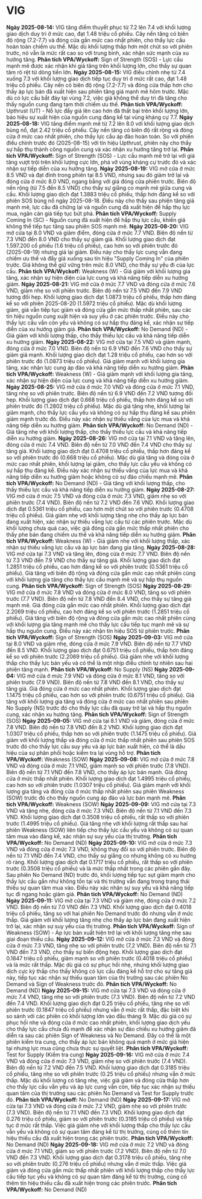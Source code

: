# VIG

**Ngày 2025-08-14:** VIG tăng điểm thuyết phục từ 7.2 lên 7.4 với khối lượng giao dịch duy trì ở mức cao, đạt 1.48 triệu cổ phiếu. Cây nến tăng có biên độ rộng (7.2-7.7) và đóng cửa gần mức cao nhất phiên, cho thấy lực cầu hoàn toàn chiếm ưu thế. Mặc dù khối lượng thấp hơn một chút so với phiên trước, nó vẫn là mức rất cao so với trung bình, xác nhận sức mạnh của xu hướng tăng. **Phân tích VPA/Wyckoff:** Sign of Strength (SOS) - Lực cầu mạnh mẽ được xác nhận khi giá tăng trên khối lượng lớn, cho thấy sự quan tâm rõ rệt từ dòng tiền lớn.
**Ngày 2025-08-15:** VIG điều chỉnh nhẹ từ 7.4 xuống 7.3 với khối lượng giao dịch tiếp tục duy trì ở mức rất cao, đạt 1.48 triệu cổ phiếu. Cây nến có biên độ rộng (7.2-7.7) và đóng cửa thấp hơn cho thấy áp lực bán đã xuất hiện sau phiên tăng giá mạnh mẽ hôm trước. Mặc dù có lực cầu bắt đáy tại vùng 7.2, việc giá không thể duy trì đà tăng cho thấy nguồn cung đang tạm thời chiếm ưu thế. **Phân tích VPA/Wyckoff:** Upthrust (UT) - Nỗ lực đẩy giá lên cao hơn đã thất bại trên khối lượng lớn, báo hiệu sự xuất hiện của nguồn cung đáng kể tại vùng kháng cự 7.7.
**Ngày 2025-08-18:** VIG tăng điểm mạnh mẽ từ 7.2 lên 8.0 với khối lượng giao dịch bùng nổ, đạt 2.42 triệu cổ phiếu. Cây nến tăng có biên độ rất rộng và đóng cửa ở mức cao nhất phiên, cho thấy lực cầu áp đảo hoàn toàn. So với phiên điều chỉnh trước đó (2025-08-15) với tín hiệu Upthrust, phiên này cho thấy sự hấp thụ thành công nguồn cung và xác nhận xu hướng tăng trở lại. **Phân tích VPA/Wyckoff:** Sign of Strength (SOS) - Lực cầu mạnh mẽ trở lại với giá tăng vượt trội trên khối lượng cực lớn, phá vỡ vùng kháng cự trước đó và xác nhận sự tiếp diễn của xu hướng tăng.
**Ngày 2025-08-19:** VIG mở cửa ở mức 8.5 VND và đạt đỉnh trong phiên tại 8.5 VND, nhưng sau đó giảm trở lại và đóng cửa ở mức 8.0 VND, ngang bằng với giá đóng cửa phiên trước. Biên độ nến rộng (từ 7.5 đến 8.5 VND) cho thấy sự giằng co mạnh mẽ giữa cung và cầu. Khối lượng giao dịch đạt 1.3883 triệu cổ phiếu, thấp hơn đáng kể so với phiên SOS bùng nổ ngày 2025-08-18. Điều này cho thấy sau phiên tăng giá mạnh mẽ, lực cầu đã chững lại và nguồn cung đã xuất hiện để hấp thụ lực mua, ngăn cản giá tiếp tục bứt phá. **Phân tích VPA/Wyckoff:** Supply Coming In (SC) - Nguồn cung đã xuất hiện để hấp thụ lực cầu, khiến giá không thể tiếp tục tăng sau phiên SOS mạnh mẽ.
**Ngày 2025-08-20:** VIG mở cửa tại 8.0 VND và giảm điểm, đóng cửa ở mức 7.7 VND. Biên độ nến từ 7.3 VND đến 8.0 VND cho thấy sự giảm giá. Khối lượng giao dịch đạt 1.597.200 cổ phiếu (1.6 triệu cổ phiếu), cao hơn so với phiên trước đó (2025-08-19) nhưng giá lại giảm. Điều này cho thấy lực cung vẫn đang chiếm ưu thế và đẩy giá xuống sau tín hiệu "Supply Coming In" của phiên trước. Giá không thể giữ vững trên mức 8.0 VND, cho thấy sự yếu đi của lực cầu. **Phân tích VPA/Wyckoff:** Weakness (W) - Giá giảm với khối lượng gia tăng, xác nhận sự hiện diện của lực cung và khả năng tiếp diễn xu hướng giảm.
**Ngày 2025-08-21:** VIG mở cửa ở mức 7.7 VND và đóng cửa ở mức 7.6 VND, giảm nhẹ so với phiên trước. Biên độ nến từ 7.5 VND đến 7.9 VND tương đối hẹp. Khối lượng giao dịch đạt 1.0873 triệu cổ phiếu, thấp hơn đáng kể so với phiên 2025-08-20 (1.5972 triệu cổ phiếu). Mặc dù khối lượng giảm, giá vẫn tiếp tục giảm và đóng cửa gần mức thấp nhất phiên, sau các tín hiệu nguồn cung xuất hiện và suy yếu ở các phiên trước. Điều này cho thấy lực cầu vẫn còn yếu và không có sự hấp thụ đáng kể, xác nhận sự tiếp diễn của xu hướng giảm giá. **Phân tích VPA/Wyckoff:** No Demand (ND) - Giá giảm với khối lượng thấp, cho thấy thiếu lực cầu và khả năng tiếp diễn xu hướng giảm.
**Ngày 2025-08-22:** VIG mở cửa tại 7.5 VND và giảm mạnh, đóng cửa ở mức 7.0 VND. Biên độ nến từ 6.9 VND đến 7.6 VND cho thấy sự giảm giá mạnh. Khối lượng giao dịch đạt 1.28 triệu cổ phiếu, cao hơn so với phiên trước đó (1.0873 triệu cổ phiếu). Giá giảm mạnh với khối lượng gia tăng, xác nhận lực cung áp đảo và khả năng tiếp diễn xu hướng giảm. **Phân tích VPA/Wyckoff:** Weakness (W) - Giá giảm mạnh với khối lượng gia tăng, xác nhận sự hiện diện của lực cung và khả năng tiếp diễn xu hướng giảm.
**Ngày 2025-08-25:** VIG mở cửa ở mức 7.0 VND và đóng cửa ở mức 7.1 VND, tăng nhẹ so với phiên trước. Biên độ nến từ 6.9 VND đến 7.2 VND tương đối hẹp. Khối lượng giao dịch đạt 0.668 triệu cổ phiếu, thấp hơn đáng kể so với phiên trước đó (1.2802 triệu cổ phiếu). Mặc dù giá tăng nhẹ, khối lượng lại giảm mạnh, cho thấy lực cầu yếu và không có sự hấp thụ đáng kể sau phiên giảm mạnh trước đó. Điều này xác nhận sự thiếu vắng của lực mua và khả năng tiếp diễn xu hướng giảm. **Phân tích VPA/Wyckoff:** No Demand (ND) - Giá tăng nhẹ với khối lượng thấp, cho thấy thiếu lực cầu và khả năng tiếp diễn xu hướng giảm.
**Ngày 2025-08-26:** VIG mở cửa tại 7.1 VND và tăng lên, đóng cửa ở mức 7.4 VND. Biên độ nến từ 7.0 VND đến 7.4 VND cho thấy sự tăng giá. Khối lượng giao dịch đạt 0.4708 triệu cổ phiếu, thấp hơn đáng kể so với phiên trước đó (0.668 triệu cổ phiếu). Mặc dù giá tăng và đóng cửa ở mức cao nhất phiên, khối lượng lại giảm, cho thấy lực cầu yếu và không có sự hấp thụ đáng kể. Điều này xác nhận sự thiếu vắng của lực mua và khả năng tiếp diễn xu hướng giảm hoặc không có sự đảo chiều mạnh mẽ. **Phân tích VPA/Wyckoff:** No Demand (ND) - Giá tăng với khối lượng thấp, cho thấy thiếu lực cầu và khả năng tiếp diễn xu hướng giảm.
**Ngày 2025-08-27:** VIG mở cửa ở mức 7.5 VND và đóng cửa ở mức 7.3 VND, giảm nhẹ so với phiên trước (7.4 VND). Biên độ nến từ 7.2 VND đến 7.6 VND. Khối lượng giao dịch đạt 0.5361 triệu cổ phiếu, cao hơn một chút so với phiên trước (0.4708 triệu cổ phiếu). Giá giảm nhẹ với khối lượng tăng nhẹ cho thấy áp lực bán đang xuất hiện, xác nhận sự thiếu vắng lực cầu từ các phiên trước. Mặc dù khối lượng chưa quá cao, việc giá đóng cửa gần mức thấp nhất phiên cho thấy phe bán đang chiếm ưu thế và khả năng tiếp diễn xu hướng giảm. **Phân tích VPA/Wyckoff:** Weakness (W) - Giá giảm nhẹ với khối lượng thấp, xác nhận sự thiếu vắng lực cầu và áp lực bán đang gia tăng.
**Ngày 2025-08-28:** VIG mở cửa tại 7.3 VND và tăng lên, đóng cửa ở mức 7.7 VND. Biên độ nến từ 7.3 VND đến 7.9 VND cho thấy sự tăng giá. Khối lượng giao dịch đạt 1.2851 triệu cổ phiếu, cao hơn đáng kể so với phiên trước (0.5361 triệu cổ phiếu). Giá tăng với biên độ rộng và đóng cửa gần mức cao nhất phiên cùng với khối lượng gia tăng cho thấy lực cầu mạnh mẽ và sự hấp thụ nguồn cung. **Phân tích VPA/Wyckoff:** Sign of Strength (SOS)
**Ngày 2025-08-29:** VIG mở cửa ở mức 7.8 VND và đóng cửa ở mức 8.0 VND, tăng so với phiên trước (7.7 VND). Biên độ nến từ 7.8 VND đến 8.4 VND, cho thấy sự tăng giá mạnh mẽ. Giá đóng cửa gần mức cao nhất phiên. Khối lượng giao dịch đạt 2.2069 triệu cổ phiếu, cao hơn đáng kể so với phiên trước (1.2851 triệu cổ phiếu). Giá tăng với biên độ rộng và đóng cửa gần mức cao nhất phiên cùng với khối lượng gia tăng mạnh mẽ cho thấy lực cầu tiếp tục mạnh mẽ và sự hấp thụ nguồn cung. Điều này xác nhận tín hiệu SOS từ phiên trước. **Phân tích VPA/Wyckoff:** Sign of Strength (SOS)
**Ngày 2025-09-03:** VIG mở cửa tại 8.0 VND và giảm nhẹ, đóng cửa ở mức 7.9 VND. Biên độ nến từ 7.7 VND đến 8.5 VND. Khối lượng giao dịch đạt 0.6751 triệu cổ phiếu, thấp hơn đáng kể so với phiên trước (2.2069 triệu cổ phiếu). Giá giảm nhẹ với khối lượng thấp cho thấy lực bán yếu và có thể là một nhịp điều chỉnh tự nhiên sau hai phiên tăng mạnh. **Phân tích VPA/Wyckoff:** No Supply (NS)
**Ngày 2025-09-04:** VIG mở cửa ở mức 7.9 VND và đóng cửa ở mức 8.1 VND, tăng so với phiên trước (7.9 VND). Biên độ nến từ 7.8 VND đến 8.1 VND, cho thấy sự tăng giá. Giá đóng cửa ở mức cao nhất phiên. Khối lượng giao dịch đạt 1.1475 triệu cổ phiếu, cao hơn so với phiên trước (0.6751 triệu cổ phiếu). Giá tăng với khối lượng gia tăng và đóng cửa ở mức cao nhất phiên sau phiên No Supply (NS) trước đó cho thấy lực cầu đã quay trở lại và hấp thụ nguồn cung, xác nhận xu hướng tăng. **Phân tích VPA/Wyckoff:** Sign of Strength (SOS)
**Ngày 2025-09-05:** VIG mở cửa tại 8.1 VND và giảm, đóng cửa ở mức 7.8 VND. Biên độ nến từ 7.8 VND đến 8.2 VND. Khối lượng giao dịch đạt 1.0307 triệu cổ phiếu, thấp hơn so với phiên trước (1.1475 triệu cổ phiếu). Giá giảm với khối lượng thấp và đóng cửa ở mức thấp nhất phiên sau phiên SOS trước đó cho thấy lực cầu suy yếu và áp lực bán xuất hiện, có thể là dấu hiệu của sự phân phối hoặc kiểm tra lại vùng hỗ trợ. **Phân tích VPA/Wyckoff:** Weakness (SOW)
**Ngày 2025-09-08:** VIG mở cửa ở mức 7.8 VND và đóng cửa ở mức 7.1 VND, giảm mạnh so với phiên trước (7.8 VND). Biên độ nến từ 7.1 VND đến 7.8 VND, cho thấy áp lực bán mạnh. Giá đóng cửa ở mức thấp nhất phiên. Khối lượng giao dịch đạt 1.4995 triệu cổ phiếu, cao hơn so với phiên trước (1.0307 triệu cổ phiếu). Giá giảm mạnh với khối lượng gia tăng và đóng cửa ở mức thấp nhất phiên sau phiên Weakness (SOW) trước đó cho thấy nguồn cung áp đảo và lực bán mạnh mẽ. **Phân tích VPA/Wyckoff:** Weakness (SOW)
**Ngày 2025-09-09:** VIG mở cửa tại 7.3 VND và tăng nhẹ, đóng cửa ở mức 7.3 VND. Biên độ nến từ 7.1 VND đến 7.3 VND. Khối lượng giao dịch đạt 0.3508 triệu cổ phiếu, rất thấp so với phiên trước (1.4995 triệu cổ phiếu). Giá tăng nhẹ với khối lượng rất thấp sau hai phiên Weakness (SOW) liên tiếp cho thấy lực cầu yếu và không có sự quan tâm mua vào đáng kể, xác nhận sự suy yếu của thị trường. **Phân tích VPA/Wyckoff:** No Demand (ND)
**Ngày 2025-09-10:** VIG mở cửa ở mức 7.3 VND và đóng cửa ở mức 7.3 VND, không thay đổi so với phiên trước. Biên độ nến từ 7.1 VND đến 7.4 VND, cho thấy sự giằng co nhưng không có xu hướng rõ ràng. Khối lượng giao dịch đạt 0.1717 triệu cổ phiếu, rất thấp so với phiên trước (0.3508 triệu cổ phiếu) và là mức thấp nhất trong các phiên gần đây. Sau phiên No Demand (ND) trước đó, khối lượng tiếp tục sụt giảm mạnh cho thấy lực cầu gần như không tồn tại và thị trường vẫn đang trong trạng thái thiếu sự quan tâm mua vào. Điều này xác nhận sự suy yếu và khả năng tiếp tục đi ngang hoặc giảm giá. **Phân tích VPA/Wyckoff:** No Demand (ND)
**Ngày 2025-09-11:** VIG mở cửa tại 7.3 VND và giảm nhẹ, đóng cửa ở mức 7.2 VND. Biên độ nến từ 7.0 VND đến 7.3 VND. Khối lượng giao dịch đạt 0.4018 triệu cổ phiếu, tăng so với hai phiên No Demand trước đó nhưng vẫn ở mức thấp. Giá giảm với khối lượng tăng nhẹ cho thấy áp lực bán đang xuất hiện trở lại, xác nhận sự suy yếu của thị trường. **Phân tích VPA/Wyckoff:** Sign of Weakness (SOW) - Áp lực bán xuất hiện trở lại với khối lượng tăng nhẹ sau giai đoạn thiếu cầu.
**Ngày 2025-09-12:** VIG mở cửa ở mức 7.3 VND và đóng cửa ở mức 7.3 VND, tăng nhẹ so với phiên trước (7.2 VND). Biên độ nến từ 7.1 VND đến 7.3 VND, cho thấy sự biến động hẹp. Khối lượng giao dịch đạt 0.1847 triệu cổ phiếu, giảm mạnh so với phiên trước (0.4018 triệu cổ phiếu) và là mức rất thấp. Mặc dù giá có sự phục hồi nhẹ, nhưng khối lượng giao dịch cực kỳ thấp cho thấy không có lực cầu đáng kể hỗ trợ cho sự tăng giá này, tiếp tục xác nhận sự thiếu quan tâm của thị trường sau các phiên No Demand và Sign of Weakness trước đó. **Phân tích VPA/Wyckoff:** No Demand (ND)
**Ngày 2025-09-15:** VIG mở cửa tại 7.3 VND và đóng cửa ở mức 7.4 VND, tăng nhẹ so với phiên trước (7.3 VND). Biên độ nến từ 7.2 VND đến 7.4 VND. Khối lượng giao dịch đạt 0.25 triệu cổ phiếu, tăng nhẹ so với phiên trước (0.1847 triệu cổ phiếu) nhưng vẫn ở mức rất thấp, đặc biệt khi so sánh với các phiên có khối lượng lớn vào đầu tháng 9. Mặc dù giá có sự phục hồi nhẹ và đóng cửa ở mức cao nhất phiên, khối lượng giao dịch yếu cho thấy lực cầu chưa đủ mạnh để xác nhận sự đảo chiều xu hướng giảm đã diễn ra sau các phiên Sign of Weakness và No Demand. Đây có thể là một phiên kiểm tra cung, cho thấy áp lực bán không quá mạnh ở mức giá hiện tại nhưng lực mua cũng chưa thực sự quyết liệt. **Phân tích VPA/Wyckoff:** Test for Supply (Kiểm tra cung)
**Ngày 2025-09-16:** VIG mở cửa ở mức 7.4 VND và đóng cửa ở mức 7.3 VND, giảm nhẹ so với phiên trước (7.4 VND). Biên độ nến từ 7.2 VND đến 7.5 VND. Khối lượng giao dịch đạt 0.3185 triệu cổ phiếu, tăng nhẹ so với phiên trước (0.25 triệu cổ phiếu) nhưng vẫn ở mức thấp. Mặc dù khối lượng có tăng nhẹ, việc giá giảm và đóng cửa thấp hơn cho thấy lực cầu vẫn yếu và áp lực cung vẫn còn, tiếp tục xác nhận sự thiếu quan tâm của thị trường sau các phiên No Demand và Test for Supply trước đó. **Phân tích VPA/Wyckoff:** No Demand (ND)
**Ngày 2025-09-17:** VIG mở cửa tại 7.3 VND và đóng cửa ở mức 7.2 VND, giảm nhẹ so với phiên trước (7.3 VND). Biên độ nến từ 7.1 VND đến 7.3 VND. Khối lượng giao dịch đạt 0.276 triệu cổ phiếu, giảm so với phiên trước (0.3185 triệu cổ phiếu) và tiếp tục ở mức rất thấp. Việc giá giảm nhẹ với khối lượng thấp cho thấy lực cầu vẫn yếu và không có sự quan tâm đáng kể từ thị trường, củng cố thêm tín hiệu thiếu cầu đã xuất hiện trong các phiên trước. **Phân tích VPA/Wyckoff:** No Demand (ND)
**Ngày 2025-09-18:** VIG mở cửa ở mức 7.2 VND và đóng cửa ở mức 7.1 VND, giảm so với phiên trước (7.2 VND). Biên độ nến từ 7.0 VND đến 7.3 VND. Khối lượng giao dịch đạt 0.3178 triệu cổ phiếu, tăng nhẹ so với phiên trước (0.276 triệu cổ phiếu) nhưng vẫn ở mức thấp. Việc giá giảm và đóng cửa gần mức thấp nhất phiên với khối lượng thấp cho thấy lực cầu tiếp tục yếu và không có sự quan tâm đáng kể từ thị trường, củng cố thêm tín hiệu thiếu cầu đã xuất hiện trong các phiên trước. **Phân tích VPA/Wyckoff:** No Demand (ND)
